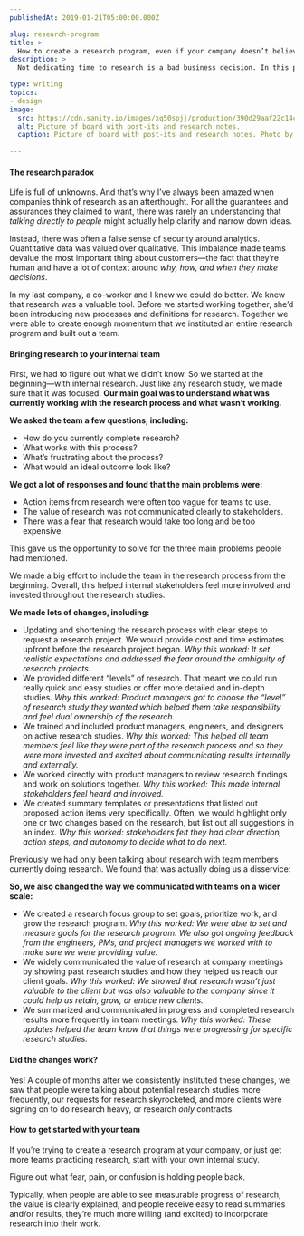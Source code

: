 ```yaml
---
publishedAt: 2019-01-21T05:00:00.000Z

slug: research-program
title: >
  How to create a research program, even if your company doesn’t believe in research
description: >
  Not dedicating time to research is a bad business decision. In this post I talk about how to create a research program from the ground up, even if you've never had a research program before.

type: writing
topics:
- design
image:
  src: https://cdn.sanity.io/images/xq50spjj/production/390d29aaf22c14cb9096ab2519ee6a6d0ef71a6a-2600x1736.jpg
  alt: Picture of board with post-its and research notes. 
  caption: Picture of board with post-its and research notes. Photo by Jo Szczepanska on Unsplash
  
---
```


#### The research paradox

Life is full of unknowns. And that’s why I’ve always been amazed when companies think of research as an afterthought. For all the guarantees and assurances they claimed to want, there was rarely an understanding that _talking directly to people_ might actually help clarify and narrow down ideas.

Instead, there was often a false sense of security around analytics. Quantitative data was valued over qualitative. This imbalance made teams devalue the most important thing about customers—the fact that they’re human and have a lot of context around _why, how, and when they make decisions_.

In my last company, a co-worker and I knew we could do better. We knew that research was a valuable tool. Before we started working together, she’d been introducing new processes and definitions for research. Together we were able to create enough momentum that we instituted an entire research program and built out a team.

#### Bringing research to your internal team

First, we had to figure out what we didn’t know. So we started at the beginning—with internal research. Just like any research study, we made sure that it was focused. **Our main goal was to understand what was currently working with the research process and what wasn’t working.**

**We asked the team a few questions, including:**

* How do you currently complete research?
* What works with this process?
* What’s frustrating about the process?
* What would an ideal outcome look like?

**We got a lot of responses and found that the main problems were:**

* Action items from research were often too vague for teams to use.
* The value of research was not communicated clearly to stakeholders.
* There was a fear that research would take too long and be too expensive.

This gave us the opportunity to solve for the three main problems people had mentioned.

We made a big effort to include the team in the research process from the beginning. Overall, this helped internal stakeholders feel more involved and invested throughout the research studies.

**We made lots of changes, including:**

* Updating and shortening the research process with clear steps to request a research project. We would provide cost and time estimates upfront before the research project began. _Why this worked: It set realistic expectations and addressed the fear around the ambiguity of research projects._
* We provided different “levels” of research. That meant we could run really quick and easy studies or offer more detailed and in-depth studies. _Why this worked: Product managers got to choose the “level” of research study they wanted which helped them take responsibility and feel dual ownership of the research._
* We trained and included product managers, engineers, and designers on active research studies. _Why this worked: This helped all team members feel like they were part of the research process and so they were more invested and excited about communicating results internally and externally._
* We worked directly with product managers to review research findings and work on solutions together. _Why this worked: This made internal stakeholders feel heard and involved._
* We created summary templates or presentations that listed out proposed action items very specifically. Often, we would highlight only one or two changes based on the research, but list out all suggestions in an index. _Why this worked: stakeholders felt they had clear direction, action steps, and autonomy to decide what to do next._

Previously we had only been talking about research with team members currently doing research. We found that was actually doing us a disservice:

**So, we also changed the way we communicated with teams on a wider scale:**

* We created a research focus group to set goals, prioritize work, and grow the research program. _Why this worked: We were able to set and measure goals for the research program. We also got ongoing feedback from the engineers, PMs, and project managers we worked with to make sure we were providing value._
* We widely communicated the value of research at company meetings by showing past research studies and how they helped us reach our client goals. _Why this worked: We showed that research wasn’t just valuable to the client but was also valuable to the company since it could help us retain, grow, or entice new clients._
* We summarized and communicated in progress and completed research results more frequently in team meetings. _Why this worked: These updates helped the team know that things were progressing for specific research studies._

#### Did the changes work?

Yes! A couple of months after we consistently instituted these changes, we saw that people were talking about potential research studies more frequently, our requests for research skyrocketed, and more clients were signing on to do research heavy, or research _only_ contracts.

#### How to get started with your team

If you’re trying to create a research program at your company, or just get more teams practicing research, start with your own internal study.

Figure out what fear, pain, or confusion is holding people back.

Typically, when people are able to see measurable progress of research, the value is clearly explained, and people receive easy to read summaries and/or results, they’re much more willing (and excited) to incorporate research into their work.